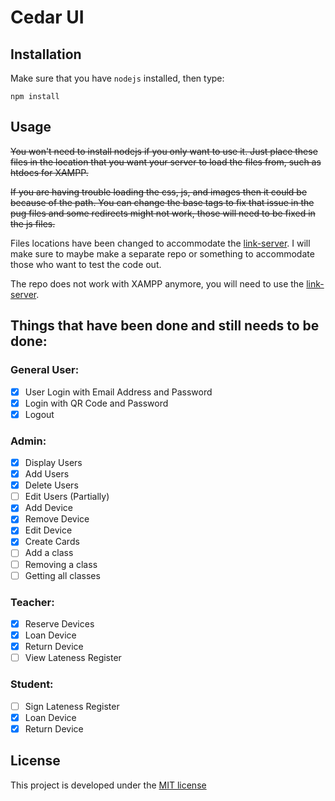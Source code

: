 # Cedar UI

## Installation
Make sure that you have `nodejs` installed, then type:

    npm install

## Usage
~~You won't need to install nodejs if you only want to use it. Just place these files in the location that you want your server to load the files from, such as htdocs for XAMPP.~~

~~If you are having trouble loading the css, js, and images then it could be because of the path. You can change the base tags to fix that issue in the pug files and some redirects might not work, those will need to be fixed in the js files.~~

Files locations have been changed to accommodate the [link-server](https://github.com/Jewel-Systems/link-server). I will make sure to maybe make a separate repo or something to accommodate those who want to test the code out.

The repo does not work with XAMPP anymore, you will need to use the [link-server](https://github.com/Jewel-Systems/link-server).

## Things that have been done and still needs to be done:
### General User:
- [x] User Login with Email Address and Password
- [x] Login with QR Code and Password
- [x] Logout

### Admin:
- [x] Display Users
- [x] Add Users
- [x] Delete Users
- [ ] Edit Users (Partially)
- [x] Add Device
- [x] Remove Device
- [x] Edit Device
- [x] Create Cards
- [ ] Add a class
- [ ] Removing a class
- [ ] Getting all classes

### Teacher:
- [x] Reserve Devices
- [x] Loan Device
- [x] Return Device
- [ ] View Lateness Register

### Student:
- [ ] Sign Lateness Register
- [x] Loan Device
- [x] Return Device

## License
This project is developed under the [MIT license](LICENSE)
